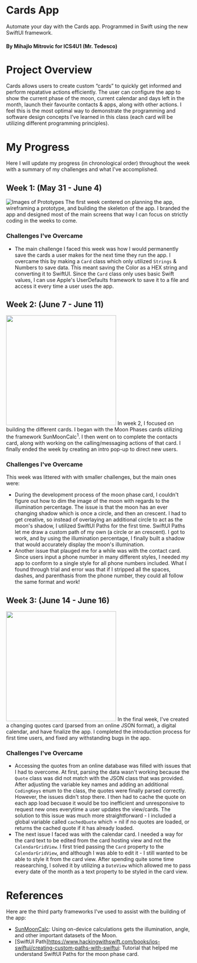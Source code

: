 # Cards App
 Automate your day with the Cards app. Programmed in Swift using the new SwiftUI framework.
 
 #### By Mihajlo Mitrovic for ICS4U1 (Mr. Tedesco)
 
# Project Overview
Cards allows users to create custom “cards” to quickly get informed and perform repatative actions efficiently. The user can configure the app to show the current phase of the moon, current calendar and days left in the month, launch their favourite contacts & apps, along with other actions. I feel this is the most optimal way to demonstrate the programming and software design concepts I’ve learned in this class (each card will be utilizing different programming principles).

# My Progress
Here I will update my progress (in chronological order) throughout the week with a summary of my challenges and what I've accomplished.

## Week 1: (May 31 - June 4)
![Images of Prototypes](https://i.imgur.com/muS5O7Q.png)
The first week centered on planning the app, wireframing a prototype, and building the skeleton of the app. I branded the app and designed most of the main screens that way I can focus on strictly coding in the weeks to come.

### Challenges I've Overcame
- The main challenge I faced this week was how I would permanently save the cards a user makes for the next time they run the app. I overcame this by making a `Card` class which only utilized `Strings` & Numbers to save data. This meant saving the Color as a HEX string and converting it to SwiftUI. Since the `Card` class only uses basic Swift values, I can use Apple's UserDefaults framework to save it to a file and access it every time a user uses the app.

## Week 2: (June 7 - June 11)
<img src="https://i.imgur.com/xAZdF0d.jpg" width="300">
In week 2, I focused on building the different cards. I began with the Moon Phases cards utilizing the framework SunMoonCalc<sup>1</sup>. I then went on to complete the contacts card, along with working on the calling/messaging actions of that card. I finally ended the week by creating an intro pop-up to direct new users.

### Challenges I've Overcame
This week was littered with with smaller challenges, but the main ones were:
- During the development process of the moon phase card, I couldn't figure out how to dim the image of the moon with regards to the illumination percentage. The issue is that the moon has an ever changing shadow which is once a circle, and then an crescent. I had to get creative, so instead of overlaying an additional circle to act as the moon's shadow, I utilized SwiftUI Paths for the first time. SwiftUI Paths let me draw a custom path of my own (a circle or an crescent). I got to work, and by using the illumination percentage, I finally built a shadow that would accurately display the moon's illumination.
- Another issue that plauged me for a while was with the contact card. Since users input a phone number in many different styles, I needed my app to conform to a single style for all phone numbers included. What I found through trial and error was that if I stripped all the spaces, dashes, and parenthasis from the phone number, they could all follow the same format and work!

## Week 3: (June 14 - June 16)
<img src="https://i.imgur.com/y3v1Tzj.jpg" width="300">
In the final week, I've created a changing quotes card (parsed from an online JSON format), a digital calendar, and have finalize the app. I completed the introduction process for first time users, and fixed any withstanding bugs in the app.

### Challenges I've Overcame
- Accessing the quotes from an online database was filled with issues that I had to overcome. At first, parsing the data wasn't working because the `Quote` class was did not match with the JSON class that was provided. After adjusting the variable key names and adding an additional `CodingKeys` enum to the class, the quotes were finally parsed correctly. However, the issues didn't stop there. I then had to cache the quote on each app load becuase it would be too inefficient and unresponsive to request new ones everytime a user updates the view/cards. The solution to this issue was much more straightforward - I included a global variable called `cachedQuote` which = nil if no quotes are loaded, or returns the cached quote if it has already loaded.
- The next issue I faced was with the calendar card. I needed a way for the card text to be edited from the card hosting view and not the `CalendarGridView`. I first tried passing the `Card` property to the `CalendarGridView`, and although I was able to edit it - I still wanted to be able to style it from the card view. After spending quite some time reasearching, I solved it by utilizing a `DateView` which allowed me to pass every date of the month as a text property to be styled in the card view.

# References
Here are the third party frameworks I've used to assist with the building of the app:
- [SunMoonCalc](https://github.com/kanchudeep/SunMoonCalculator): Using on-device calculations gets the illumination, angle, and other important datasets of the Moon.
- [SwiftUI Path]https://www.hackingwithswift.com/books/ios-swiftui/creating-custom-paths-with-swiftui: Tutorial that helped me understand SwiftUI Paths for the moon phase card.
